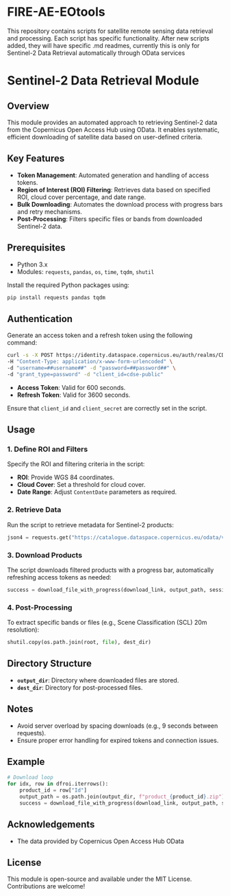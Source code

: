 # FIRE-AE-EOtools

This repository contains scripts for satellite remote sensing data retrieval and processing. Each script has specific functionality. After new scripts added, they will have specific .md readmes, currently this is only for Sentinel-2 Data Retrieval automatically through OData services

# Sentinel-2 Data Retrieval Module

## Overview
This module provides an automated approach to retrieving Sentinel-2 data from the Copernicus Open Access Hub using OData. It enables systematic, efficient downloading of satellite data based on user-defined criteria.

## Key Features
- **Token Management**: Automated generation and handling of access tokens.
- **Region of Interest (ROI) Filtering**: Retrieves data based on specified ROI, cloud cover percentage, and date range.
- **Bulk Downloading**: Automates the download process with progress bars and retry mechanisms.
- **Post-Processing**: Filters specific files or bands from downloaded Sentinel-2 data.

## Prerequisites
- Python 3.x
- Modules: `requests`, `pandas`, `os`, `time`, `tqdm`, `shutil`

Install the required Python packages using:
```bash
pip install requests pandas tqdm
```

## Authentication
Generate an access token and a refresh token using the following command:
```bash
curl -s -X POST https://identity.dataspace.copernicus.eu/auth/realms/CDSE/protocol/openid-connect/token \
-H "Content-Type: application/x-www-form-urlencoded" \
-d "username=##username##" -d "password=##password##" \
-d "grant_type=password" -d "client_id=cdse-public"
```
- **Access Token**: Valid for 600 seconds.
- **Refresh Token**: Valid for 3600 seconds.

Ensure that `client_id` and `client_secret` are correctly set in the script.

## Usage

### 1. Define ROI and Filters
Specify the ROI and filtering criteria in the script:
- **ROI**: Provide WGS 84 coordinates.
- **Cloud Cover**: Set a threshold for cloud cover.
- **Date Range**: Adjust `ContentDate` parameters as required.

### 2. Retrieve Data
Run the script to retrieve metadata for Sentinel-2 products:
```python
json4 = requests.get("https://catalogue.dataspace.copernicus.eu/odata/v1/Products?$filter=...parameters...").json()
```

### 3. Download Products
The script downloads filtered products with a progress bar, automatically refreshing access tokens as needed:
```python
success = download_file_with_progress(download_link, output_path, session)
```

### 4. Post-Processing
To extract specific bands or files (e.g., Scene Classification (SCL) 20m resolution):
```python
shutil.copy(os.path.join(root, file), dest_dir)
```

## Directory Structure
- **`output_dir`**: Directory where downloaded files are stored.
- **`dest_dir`**: Directory for post-processed files.

## Notes
- Avoid server overload by spacing downloads (e.g., 9 seconds between requests).
- Ensure proper error handling for expired tokens and connection issues.

## Example
```python
# Download loop
for idx, row in dfroi.iterrows():
    product_id = row["Id"]
    output_path = os.path.join(output_dir, f"product_{product_id}.zip")
    success = download_file_with_progress(download_link, output_path, session)
```
## Acknowledgements
- The data provided by Copernicus Open Access Hub OData

## License
This module is open-source and available under the MIT License. Contributions are welcome!
